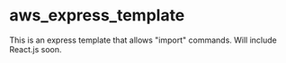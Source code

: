 # aws_express_template
This is an express template that allows "import" commands. Will include React.js soon.
